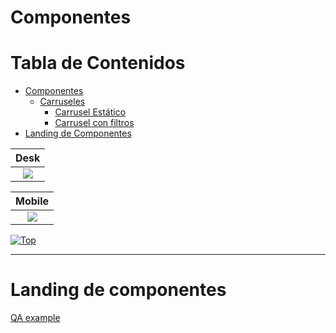 <a name="inicio"></a>

# Componentes


# Tabla de Contenidos

 - [Componentes](#componentes)
	 - [Carruseles](https://github.com/edulosa83/Repositorio-de-componentes/tree/main/Carruseles)
		 - [Carrusel Estático](https://github.com/edulosa83/Repositorio-de-componentes/tree/main/Carruseles/Carrusel%20Estatico)
		 - [Carrusel con filtros](#carrusel-con-filtros)
 - [Landing de Componentes](#landing-de-componentes)

| Desk |
| :------------: |
| ![](https://pandao.github.io/editor.md/examples/images/8.jpg) |

| Mobile |
| :------------: |
| ![](https://pandao.github.io/editor.md/examples/images/8.jpg) |

[![Top](https://img.shields.io/badge/-Volver%20al%20principio-blue?style=for-the-badge&logoColor=white)](#inicio)

----

# Landing de componentes

<a href="https://qas.ecommspf.com.mx/branding-jun22" target="_blank">QA example</a>
